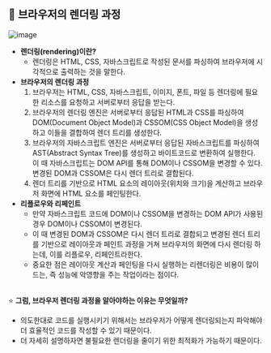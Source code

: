 ## 📌 브라우저의 렌더링 과정
![image](https://github.com/user-attachments/assets/0d0df776-d380-4000-9bfb-f0783def1f89)

* **렌더링(rendering)이란?**
  * 렌더링은 HTML, CSS, 자바스크립트로 작성된 문서를 파싱하여 브라우저에 시각적으로 출력하는 것을 말한다.
* **브라우저의 렌더링 과정**
  1. 브라우저는 HTML, CSS, 자바스크립트, 이미지, 폰트, 파일 등 렌더링에 필요한 리소스를 요청하고 서버로부터 응답을 받는다.
  2. 브라우저의 렌더링 엔진은 서버로부터 응답된 HTML과 CSS를 파싱하여 DOM(Document Object Model)과 CSSOM(CSS Object Model)을 생성하고 이들을 결합하여 렌더 트리를 생성한다.
  3. 브라우저의 자바스크립트 엔진은 서버로부터 응답된 자바스크립트를 파싱하여 AST(Abstract Syntax Tree)를 생성하고 바이트코드로 변환하여 실행한다. 이 때 자바스크립트는 DOM API를 통해 DOM이나 CSSOM을 변경할 수 있다. 변경된 DOM과 CSSOM은 다시 렌더 트리로 결합된다.
  4. 렌더 트리를 기반으로 HTML 요소의 레이아웃(위치와 크기)을 계산하고 브라우저 화면에 HTML 요소를 페인팅한다.
* **리플로우와 리페인트**
  * 만약 자바스크립트 코드에 DOM이나 CSSOM을 변경하는 DOM API가 사용된 경우 DOM이나 CSSOM이 변경된다.
  * 이 때 변경된 DOM과 CSSOM은 다시 렌더 트리로 결합되고 변경된 렌더 트리를 기반으로 레이아웃과 페인트 과정을 거쳐 브라우저의 화면에 다시 렌더링 하는데, 이를 리플로우, 리페인트라한다.
  * 중요한 점은 레이아웃 계산과 페인팅을 다시 실행하는 리렌더링은 비용이 많이 드는, 즉 성능에 악영향을 주는 작업이라는 점이다.</br></br>

⭐ **그럼, 브라우저 렌더링 과정을 알아야하는 이유는 무엇일까?**
* 의도한대로 코드를 실행시키기 위해서는 브라우저가 어떻게 렌더링되는지 파악해야 더 효율적인 코드를 작성할 수 있기 때문이다.
* 더 자세히 설명하자면 불필요한 렌더링을 줄이기 위한 최적화가 가능하기 때문이다.
